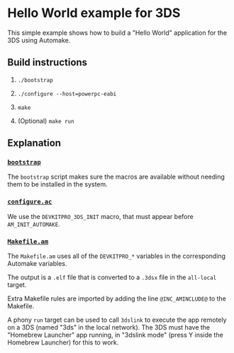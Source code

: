 # Hello World example for 3DS

This simple example shows how to build a "Hello World" application for the 3DS using
Automake.


## Build instructions

1. `./bootstrap`

2. `./configure --host=powerpc-eabi`

3. `make`

4. (Optional) `make run`


## Explanation

### [`bootstrap`](bootstrap)

The `bootstrap` script makes sure the macros are available without needing them
to be installed in the system.

### [`configure.ac`](configure.ac)

We use the `DEVKITPRO_3DS_INIT` macro, that must appear before `AM_INIT_AUTOMAKE`.

### [`Makefile.am`](Makefile.am)

The `Makefile.am` uses all of the `DEVKITPRO_*` variables in the corresponding Automake
variables.

The output is a `.elf` file that is converted to a `.3dsx` file in the `all-local` target.

Extra Makefile rules are imported by adding the line `@INC_AMINCLUDE@` to the Makefile.

A phony `run` target can be used to call `3dslink` to execute the app remotely on a 3DS
(named "3ds" in the local network). The 3DS must have the "Homebrew Launcher" app running,
in "3dslink mode" (press Y inside the Homebrew Launcher) for this to work.

